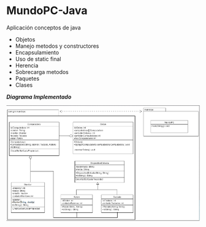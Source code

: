 

# MundoPC-Java
Aplicación conceptos de java
- Objetos
- Manejo metodos y constructores
- Encapsulamiento
- Uso de static final
- Herencia
- Sobrecarga metodos
- Paquetes
- Clases

***Diagrama Implementado***

![Diagrama Implementado](https://github.com/llStrevensll/MundoPC-Java/blob/master/MundoPC-Java.PNG)
